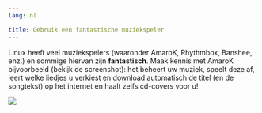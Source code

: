 ```yaml
---
lang: nl

title: Gebruik een fantastische muziekspeler
---
```


Linux heeft veel muziekspelers (waaronder AmaroK, Rhythmbox, Banshee, enz.) en sommige hiervan zijn <b>fantastisch</b>. Maak kennis met AmaroK bijvoorbeeld (bekijk de screenshot): het beheert uw muziek, speelt deze af, leert welke liedjes u verkiest en download automatisch de titel (en de songtekst) op het internet en haalt zelfs cd-covers voor u!

<img src="Images/amarok.png" />




